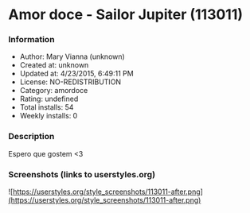 # Amor doce - Sailor Jupiter (113011)

### Information
- Author: Mary Vianna (unknown)
- Created at: unknown
- Updated at: 4/23/2015, 6:49:11 PM
- License: NO-REDISTRIBUTION
- Category: amordoce
- Rating: undefined
- Total installs: 54
- Weekly installs: 0


### Description
Espero que gostem <3


### Screenshots (links to userstyles.org)
![https://userstyles.org/style_screenshots/113011-after.png](https://userstyles.org/style_screenshots/113011-after.png)


